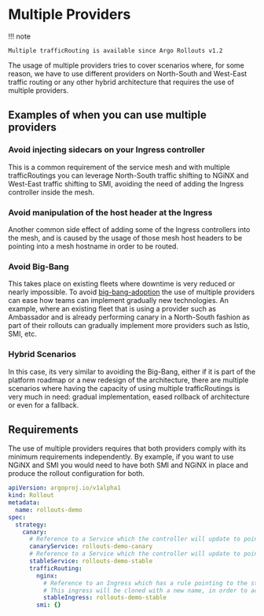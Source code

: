 # Multiple Providers
!!! note

    Multiple trafficRouting is available since Argo Rollouts v1.2

The usage of multiple providers tries to cover scenarios where, for some reason, we have to use
different providers on North-South and West-East traffic routing or any other hybrid architecture that
requires the use of multiple providers.

## Examples of when you can use multiple providers

### Avoid injecting sidecars on your Ingress controller

This is a common requirement of the service mesh and with multiple trafficRoutings you can leverage North-South traffic shifting to NGiNX 
and West-East traffic shifting to SMI, avoiding the need of adding the Ingress controller inside the mesh.

### Avoid manipulation of the host header at the Ingress

Another common side effect of adding some of the Ingress controllers into the mesh, and is caused by the usage of those 
mesh host headers to be pointing into a mesh hostname in order to be routed.

### Avoid Big-Bang

This takes place on existing fleets where downtime is very reduced or nearly impossible.
To avoid [big-bang-adoption](https://en.wikipedia.org/wiki/Big_bang_adoption) the use of multiple providers can ease
how teams can implement gradually new technologies. An example, where an existing fleet that is using a provider
such as Ambassador and is already performing canary in a North-South fashion as part of their rollouts can gradually 
implement more providers such as Istio, SMI, etc.

### Hybrid Scenarios

In this case, its very similar to avoiding the Big-Bang, either if it is part of the platform roadmap or a new redesign
of the architecture, there are multiple scenarios where having the capacity of using multiple trafficRoutings is very 
much in need: gradual implementation, eased rollback of architecture or even for a fallback.

## Requirements

The use of multiple providers requires that both providers comply with its minimum requirements independently.
By example, if you want to use NGiNX and SMI you would need to have both SMI and NGiNX in place and produce the rollout configuration
for both.

```yaml
apiVersion: argoproj.io/v1alpha1
kind: Rollout
metadata:
  name: rollouts-demo
spec:
  strategy:
    canary:
      # Reference to a Service which the controller will update to point to the canary ReplicaSet
      canaryService: rollouts-demo-canary
      # Reference to a Service which the controller will update to point to the stable ReplicaSet
      stableService: rollouts-demo-stable
      trafficRouting:
        nginx:
          # Reference to an Ingress which has a rule pointing to the stable service (e.g. rollouts-demo-stable)
          # This ingress will be cloned with a new name, in order to achieve NGINX traffic splitting.
          stableIngress: rollouts-demo-stable
        smi: {}
```
